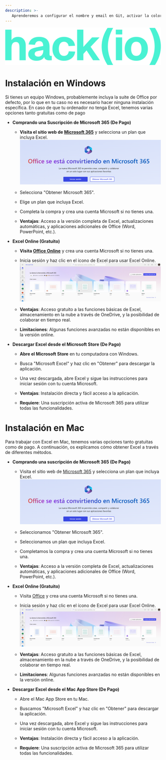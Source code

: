 ```yaml
---
description: >-
   Aprenderemos a configurar el nombre y email en Git, activar la colorización de comandos, consultar configuraciones, crear alias, y habilitar el completado predictivo. 
---
```


<div style="text-align: center;">
  <img src="https://github.com/Hack-io-Data/Imagenes/blob/main/01-LogosHackio/logo_celeste@4x.png?raw=true" alt="esquema" />
</div>


# Instalación en Windows

Si tienes un equipo Windows, probablemente incluya la suite de Office por defecto, por lo que en tu caso no es necesario hacer ninguna instalación específica. En caso de que tu ordenador no tenga Excel, tenemos varias opciones tanto gratuitas como de pago

- **Comprando una Suscripción de Microsoft 365 (De Pago)**

    - **Visita el sitio web de [Microsoft 365](https://www.office.com/)** y selecciona un plan que incluya Excel.
      ![365](https://github.com/Hack-io-Data/Imagenes/blob/main/04-Prework/Excel/web365.png?raw=true)

    - Selecciona "Obtener Microsoft 365". 

    - Elige un plan que incluya Excel.

    - Completa la compra y crea una cuenta Microsoft si no tienes una.

    - **Ventajas**: Acceso a la versión completa de Excel, actualizaciones automáticas, y aplicaciones adicionales de Office (Word, PowerPoint, etc.).

- **Excel Online (Gratuito)**

    - **Visita [Office Online](https://www.microsoft.com/es-es/microsoft-365/free-office-online-for-the-web)** y crea una cuenta Microsoft si no tienes una.

    - Inicia sesión y haz clic en el ícono de Excel para usar Excel Online.
    ![online](https://github.com/Hack-io-Data/Imagenes/blob/main/04-Prework/Excel/excel-online.png?raw=true)

    - **Ventajas**: Acceso gratuito a las funciones básicas de Excel, almacenamiento en la nube a través de OneDrive, y la posibilidad de colaborar en tiempo real.
    - **Limitaciones**: Algunas funciones avanzadas no están disponibles en la versión online.

- **Descargar Excel desde el Microsoft Store (De Pago)**

    - **Abre el Microsoft Store** en tu computadora con Windows.

    - Busca "Microsoft Excel" y haz clic en "Obtener" para descargar la aplicación.

    - Una vez descargada, abre Excel y sigue las instrucciones para iniciar sesión con tu cuenta Microsoft.

    - **Ventajas**: Instalación directa y fácil acceso a la aplicación.
    - **Requiere**: Una suscripción activa de Microsoft 365 para utilizar todas las funcionalidades.


# Instalación en Mac

Para trabajar con Excel en Mac, tenemos varias opciones tanto gratuitas como de pago. A continuación, os explicamos cómo obtener Excel a través de diferentes métodos.

- **Comprando una suscripción de Microsoft 365 (De Pago)**

    - Visita el sitio web de [Microsoft 365](https://www.office.com/) y selecciona un plan que incluya Excel.
      ![365](https://github.com/Hack-io-Data/Imagenes/blob/main/04-Prework/Excel/web365.png?raw=true)

    - Seleccionamos "Obtener Microsoft 365". 

    - Seleccionamos un plan que incluya Excel.

     - Completamos la compra y crea una cuenta Microsoft si no tienes una.

     - **Ventajas**: Acceso a la versión completa de Excel, actualizaciones automáticas, y aplicaciones adicionales de Office (Word, PowerPoint, etc.).

- **Excel Online (Gratuito)**

    - Visita [Office](https://www.microsoft.com/es-es/microsoft-365/free-office-online-for-the-web) y crea una cuenta Microsoft si no tienes una.

    - Inicia sesión y haz clic en el ícono de Excel para usar Excel Online.
    ![online](https://github.com/Hack-io-Data/Imagenes/blob/main/04-Prework/Excel/excel-online.png?raw=true)

    - **Ventajas**: Acceso gratuito a las funciones básicas de Excel, almacenamiento en la nube a través de OneDrive, y la posibilidad de colaborar en tiempo real.
    - **Limitaciones**: Algunas funciones avanzadas no están disponibles en la versión online.

- **Descargar Excel desde el Mac App Store (De Pago)**

    - Abre el Mac App Store en tu Mac.

    - Buscamos "Microsoft Excel" y haz clic en "Obtener" para descargar la aplicación.

    - Una vez descargada, abre Excel y sigue las instrucciones para iniciar sesión con tu cuenta Microsoft.

    - **Ventajas**: Instalación directa y fácil acceso a la aplicación.

    - **Requiere**: Una suscripción activa de Microsoft 365 para utilizar todas las funcionalidades.
